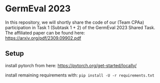 # GermEval 2023

In this repository, we will shortly share the code of our (Team CPAa) participation in Task 1 (Subtask 1 + 2) of the
GermEval 2023 Shared Task.
The affiliated paper can be found here: https://arxiv.org/pdf/2309.09902.pdf

## Setup

install pytorch from here: https://pytorch.org/get-started/locally/

install remaining requirements with: `pip install -U -r requirements.txt`
